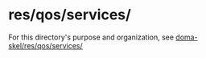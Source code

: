 # res/qos/services/

For this directory's purpose and organization, see [doma-skel/res/qos/services/](https://github.com/rajive/doma-skel/blob/master/res/qos/services/README.md)

